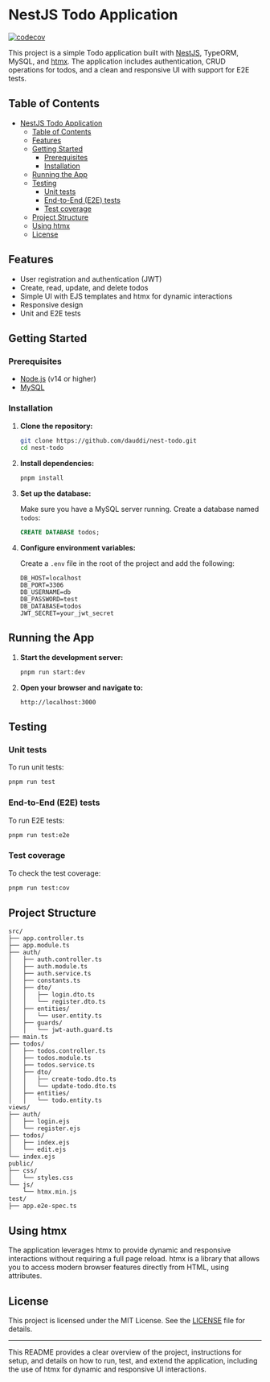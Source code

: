 # NestJS Todo Application

[![codecov](https://codecov.io/gh/your-username/nest-todo/branch/main/graph/badge.svg?token=YOUR_TOKEN)](https://codecov.io/gh/your-username/nest-todo)

This project is a simple Todo application built with [NestJS](https://nestjs.com/), TypeORM, MySQL, and [htmx](https://htmx.org/). The application includes authentication, CRUD operations for todos, and a clean and responsive UI with support for E2E tests.

## Table of Contents

- [NestJS Todo Application](#nestjs-todo-application)
  - [Table of Contents](#table-of-contents)
  - [Features](#features)
  - [Getting Started](#getting-started)
    - [Prerequisites](#prerequisites)
    - [Installation](#installation)
  - [Running the App](#running-the-app)
  - [Testing](#testing)
    - [Unit tests](#unit-tests)
    - [End-to-End (E2E) tests](#end-to-end-e2e-tests)
    - [Test coverage](#test-coverage)
  - [Project Structure](#project-structure)
  - [Using htmx](#using-htmx)
  - [License](#license)

## Features

- User registration and authentication (JWT)
- Create, read, update, and delete todos
- Simple UI with EJS templates and htmx for dynamic interactions
- Responsive design
- Unit and E2E tests

## Getting Started

### Prerequisites

- [Node.js](https://nodejs.org/en/download/) (v14 or higher)
- [MySQL](https://www.mysql.com/downloads/)

### Installation

1. **Clone the repository:**

   ```bash
   git clone https://github.com/dauddi/nest-todo.git
   cd nest-todo
   ```

2. **Install dependencies:**

   ```bash
   pnpm install
   ```

3. **Set up the database:**

   Make sure you have a MySQL server running. Create a database named `todos`:

   ```sql
   CREATE DATABASE todos;
   ```

4. **Configure environment variables:**

   Create a `.env` file in the root of the project and add the following:

   ```env
   DB_HOST=localhost
   DB_PORT=3306
   DB_USERNAME=db
   DB_PASSWORD=test
   DB_DATABASE=todos
   JWT_SECRET=your_jwt_secret
   ```

## Running the App

1. **Start the development server:**

   ```bash
   pnpm run start:dev
   ```

2. **Open your browser and navigate to:**

   ```
   http://localhost:3000
   ```

## Testing

### Unit tests

To run unit tests:

```bash
pnpm run test
```

### End-to-End (E2E) tests

To run E2E tests:

```bash
pnpm run test:e2e
```

### Test coverage

To check the test coverage:

```bash
pnpm run test:cov
```

## Project Structure

```text
src/
├── app.controller.ts
├── app.module.ts
├── auth/
│   ├── auth.controller.ts
│   ├── auth.module.ts
│   ├── auth.service.ts
│   ├── constants.ts
│   ├── dto/
│   │   ├── login.dto.ts
│   │   └── register.dto.ts
│   ├── entities/
│   │   └── user.entity.ts
│   ├── guards/
│   │   └── jwt-auth.guard.ts
├── main.ts
├── todos/
│   ├── todos.controller.ts
│   ├── todos.module.ts
│   ├── todos.service.ts
│   ├── dto/
│   │   ├── create-todo.dto.ts
│   │   └── update-todo.dto.ts
│   ├── entities/
│   │   └── todo.entity.ts
views/
├── auth/
│   ├── login.ejs
│   └── register.ejs
├── todos/
│   ├── index.ejs
│   └── edit.ejs
└── index.ejs
public/
├── css/
│   └── styles.css
└── js/
    └── htmx.min.js
test/
├── app.e2e-spec.ts
```

## Using htmx

The application leverages htmx to provide dynamic and responsive interactions without requiring a full page reload. htmx is a library that allows you to access modern browser features directly from HTML, using attributes.

## License

This project is licensed under the MIT License. See the [LICENSE](LICENSE) file for details.

---

This README provides a clear overview of the project, instructions for setup, and details on how to run, test, and extend the application, including the use of htmx for dynamic and responsive UI interactions.
